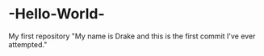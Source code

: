 -Hello-World-
=============

My first repository
  "My name is Drake and this is the first commit I've ever attempted."
